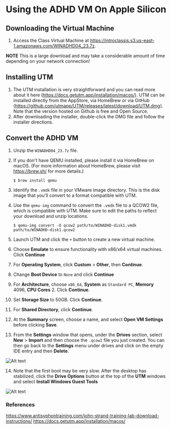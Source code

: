 # Using the ADHD VM On Apple Silicon
## Downloading the Virtual Machine
1. Access the Class Virtual Machine at https://introclassjs.s3.us-east-1.amazonaws.com/WINADHD04_23.7z.  

**NOTE** This is a large download and may take a considerable amount of time depending on your network connection!

## Installing UTM
1. The UTM installation is very straightforward and you can read more about it here (https://docs.getutm.app/installation/macos/).  UTM can be installed directly from the AppStore, via HomeBrew or via GitHub (https://github.com/utmapp/UTM/releases/latest/download/UTM.dmg).  Note that the version hosted on Github is free and Open Source. 
2. After downloading the installer, double-click the DMG file and follow the installer directions. 
## Convert the ADHD VM 
1. Unzip the `WINADHD04_23.7z` file. 
2. If you don't have QEMU installed, please install it via HomeBrew on macOS.  (For more information about HomeBrew, please visit https://brew.sh/ for more details.)
   
   `$ brew install qemu`
3. Identify the `.vmdk` file in your VMware image directory. This is the disk image that you'll convert to a format compatible with UTM.
4. Use the `qemu-img` command to convert the `.vmdk` file to a QCOW2 file, which is compatible with UTM.  Make sure to edit the paths to reflect your download and unzip locations.

   `$ qemu-img convert -O qcow2 path/to/WINADHD-disk1.vmdk path/to/WINADHD-disk1.qcow2`
5. Launch UTM and click the `+` button to create a new virtual machine.
6. Choose **Emulate** to ensure functionality with x86/x64 virtual machines. Click **Continue**
7. For **Operating System**, click **Custom** > **Other**, then **Continue**. 
8. Change **Boot Device** to `None` and click **Continue**
9. For **Architecture**, choose `x86_64`, **System** as `Standard PC`, **Memory** 4096, **CPU Cores** 2.  Click **Continue**. 
10. Set **Storage Size** to 50GB. Click **Continue**. 
11. For **Shared Directory**, click **Continue**. 
12. At the **Summary** screen, choose a name, and select **Open VM Settings** before clicking **Save**. 
13. From the **Settings** window that opens, under the **Drives** section, select **New** > **Import** and then choose the `.qcow2` file you just created. You can then go back to the **Settings** menu under drives and click on the empty IDE entry and then **Delete**. 

![Alt text](https://github.com/n3tl0kr/BlueTeam/blob/main/assets/utm_1.png)

14. Note that the first boot may be very slow.  After the desktop has stabilized, click the **Drive Options** button at the top of the **UTM** windows and select **Install Windows Guest Tools** 

![Alt text](https://github.com/n3tl0kr/BlueTeam/blob/main/assets/utm_2.png)

### References
https://www.antisyphontraining.com/john-strand-training-lab-download-instructions/
https://docs.getutm.app/installation/macos/
